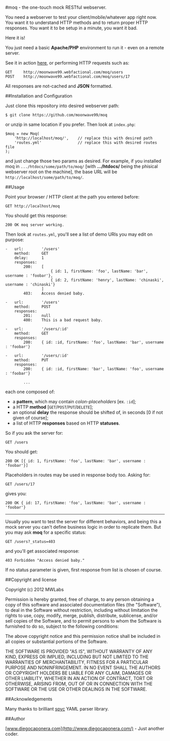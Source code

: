 #moq - the one-touch mock RESTful webserver.

You need a webserver to test your client/mobile/whatever app right now.
You want it to understand HTTP methods and to return proper HTTP responses.
You want it to be setup in a minute, you want it bad.

Here it is!

You just need a basic **Apache/PHP** environment to run it - even on a remote server.

See it in action [here](http://moonwave99.webfactional.com/moq/), or performing HTTP requests such as:

	GET		http://moonwave99.webfactional.com/moq/users
	POST	http://moonwave99.webfactional.com/moq/users/17

All responses are not-cached and **JSON** formatted.

##Installation and Configuration

Just clone this repository into desired webserver path:

	$ git clone https://github.com/moonwave99/moq

or unzip in same location if you prefer. Then look at ```index.php```:

	$moq = new Moq(
		'http://localhost/moq/',	// replace this with desired path
		'routes.yml'				// replace this with desired routes file
	);

and just change those two params as desired. For example, if you installed moq in ```.../htdocs/some/path/to/moq/``` [with **.../htdocs/** being the phisical webserver root on the machine], the base URL will be ```http://localhost/some/path/to/moq/```.

##Usage

Point your browser / HTTP client at the path you entered before:

	GET http://localhost/moq

You should get this response:

	200 OK moq server working.

Then look at ```routes.yml```, you'll see a list of demo URIs you may edit on purpose:

	-   url:        '/users'
	    method:     GET
	    delay:      1
	    responses:
	        200:    [
	                    { id: 1, firstName: 'foo', lastName: 'bar', username : 'foobar'},
	                    { id: 2, firstName: 'henry', lastName: 'chinaski', username : 'chinaski'}
	                ]
	        403:    Access denied baby.

	-   url:        '/users'
	    method:     POST
	    responses:
	        201:    null
	        400:    This is a bad request baby.

	-   url:        '/users/:id'
	    method:     GET
	    responses:
	        200:    { id: :id, firstName: 'foo', lastName: 'bar', username : 'foobar'}

	-   url:        '/users/:id'
	    method:     PUT
	    responses:
	        200:    { id: :id, firstName: 'bar', lastName: 'foo', username : 'foobar'}

			...

each one composed of:

* a **pattern**, which may contain *colon-placeholders* [ex. ```:id```];
* a HTTP **method** [```GET```/```POST```/```PUT```/```DELETE```];
* an optional **delay** the response should be shifted of, in seconds [0 if not given of course];
* a list of HTTP **responses** based on HTTP **statuses**.

So if you ask the server for:

	GET /users

You should get:

	200 OK [{ id: 1, firstName: 'foo', lastName: 'bar', username : 'foobar'}]

Placeholders in routes may be used in response body too. Asking for:

	GET /users/17

gives you:

	200 OK { id: 17, firstName: 'foo', lastName: 'bar', username : 'foobar'}

---

Usually you want to test the server for different behaviors, and being this a mock server you can't define business logic in order to replicate them. But you may ask **moq** for a specific status:

	GET /users?_status=403

and you'll get associated response:

	403 Forbidden "Access denied baby."

If no status parameter is given, first response from list is chosen of course.

##Copyright and license

Copyright (c) 2012 MWLabs

Permission is hereby granted, free of charge, to any person obtaining a copy of this software and associated documentation files (the "Software"), to deal in the Software without restriction, including without limitation the rights to use, copy, modify, merge, publish, distribute, sublicense, and/or sell copies of the Software, and to permit persons to whom the Software is furnished to do so, subject to the following conditions:

The above copyright notice and this permission notice shall be included in all copies or substantial portions of the Software.

THE SOFTWARE IS PROVIDED "AS IS", WITHOUT WARRANTY OF ANY KIND, EXPRESS OR IMPLIED, INCLUDING BUT NOT LIMITED TO THE WARRANTIES OF MERCHANTABILITY, FITNESS FOR A PARTICULAR PURPOSE AND NONINFRINGEMENT. IN NO EVENT SHALL THE AUTHORS OR COPYRIGHT HOLDERS BE LIABLE FOR ANY CLAIM, DAMAGES OR OTHER LIABILITY, WHETHER IN AN ACTION OF CONTRACT, TORT OR OTHERWISE, ARISING FROM, OUT OF OR IN CONNECTION WITH THE SOFTWARE OR THE USE OR OTHER DEALINGS IN THE SOFTWARE.

##Acknowledgements

Many thanks to brilliant [spyc](http://code.google.com/p/spyc/) YAML parser library.

##Author

[www.diegocaponera.com](http://www.diegocaponera.com/) - Just another coder.